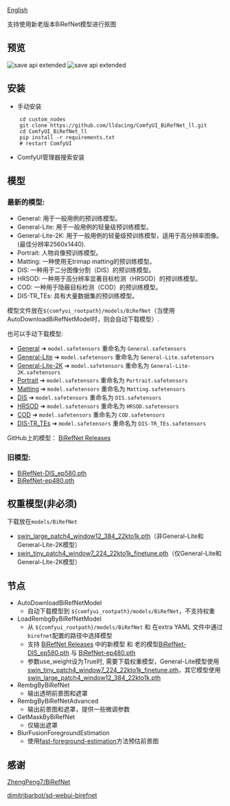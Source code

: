 [English](README.md)

支持使用新老版本BiRefNet模型进行抠图

## 预览
![save api extended](doc/base.png)
![save api extended](doc/video.gif)

## 安装

- 手动安装
```shell
    cd custom_nodes
    git clone https://github.com/lldacing/ComfyUI_BiRefNet_ll.git
    cd ComfyUI_BiRefNet_ll
    pip install -r requirements.txt
    # restart ComfyUI
```
- ComfyUI管理器搜索安装
    

## 模型

### 最新的模型:

- General: 用于一般用例的预训练模型。
- General-Lite: 用于一般用例的轻量级预训练模型。
- General-Lite-2K: 用于一般用例的轻量级预训练模型，适用于高分辨率图像。 (最佳分辨率2560x1440).
- Portrait: 人物肖像预训练模型。
- Matting: 一种使用无trimap matting的预训练模型。
- DIS: 一种用于二分图像分割（DIS）的预训练模型。
- HRSOD: 一种用于高分辨率显著目标检测（HRSOD）的预训练模型。
- COD: 一种用于隐蔽目标检测（COD）的预训练模型。
- DIS-TR_TEs: 具有大量数据集的预训练模型。

模型文件放在`${comfyui_rootpath}/models/BiRefNet`（当使用AutoDownloadBiRefNetModel时，则会自动下载模型）.  

也可以手动下载模型:
- [General](https://huggingface.co/ZhengPeng7/BiRefNet/resolve/main/model.safetensors) ➔ `model.safetensors` 重命名为 `General.safetensors`
- [General-Lite](https://huggingface.co/ZhengPeng7/BiRefNet_T/resolve/main/model.safetensors) ➔ `model.safetensors` 重命名为 `General-Lite.safetensors`
- [General-Lite-2K](https://huggingface.co/ZhengPeng7/BiRefNet_lite-2K/resolve/main/model.safetensors) ➔ `model.safetensors` 重命名为 `General-Lite-2K.safetensors`
- [Portrait](https://huggingface.co/ZhengPeng7/BiRefNet-portrait/resolve/main/model.safetensors) ➔ `model.safetensors` 重命名为 `Portrait.safetensors`
- [Matting](https://huggingface.co/ZhengPeng7/BiRefNet-matting/resolve/main/model.safetensors) ➔ `model.safetensors` 重命名为 `Matting.safetensors`
- [DIS](https://huggingface.co/ZhengPeng7/BiRefNet-DIS5K/resolve/main/model.safetensors) ➔ `model.safetensors` 重命名为 `DIS.safetensors`
- [HRSOD](https://huggingface.co/ZhengPeng7/BiRefNet-HRSOD/resolve/main/model.safetensors) ➔ `model.safetensors` 重命名为 `HRSOD.safetensors`
- [COD](https://huggingface.co/ZhengPeng7/BiRefNet-COD/resolve/main/model.safetensors) ➔ `model.safetensors` 重命名为 `COD.safetensors`
- [DIS-TR_TEs](https://huggingface.co/ZhengPeng7/BiRefNet-DIS5K-TR_TEs/resolve/main/model.safetensors) ➔ `model.safetensors` 重命名为 `DIS-TR_TEs.safetensors`


GitHub上的模型：
[BiRefNet Releases](https://github.com/ZhengPeng7/BiRefNet/releases)

### 旧模型:
- [BiRefNet-DIS_ep580.pth](https://huggingface.co/ViperYX/BiRefNet/resolve/main/BiRefNet-DIS_ep580.pth)
- [BiRefNet-ep480.pth](https://huggingface.co/ViperYX/BiRefNet/resolve/main/BiRefNet-ep480.pth)

## 权重模型(非必须)
下载放在`models/BiRefNet`
- [swin_large_patch4_window12_384_22kto1k.pth](https://huggingface.co/ViperYX/BiRefNet/resolve/main/swin_large_patch4_window12_384_22kto1k.pth)（非General-Lite和General-Lite-2K模型）
- [swin_tiny_patch4_window7_224_22kto1k_finetune.pth](https://drive.google.com/drive/folders/1cmce_emsS8A5ha5XT2c_CZiJzlLM81ms)（仅General-Lite和General-Lite-2K模型）


## 节点
- AutoDownloadBiRefNetModel
  - 自动下载模型到 `${comfyui_rootpath}/models/BiRefNet`，不支持权重
- LoadRembgByBiRefNetModel
  - 从 `${comfyui_rootpath}/models/BiRefNet` 和 在extra YAML 文件中通过`birefnet`配置的路径中选择模型
  - 支持 [BiRefNet Releases](https://github.com/ZhengPeng7/BiRefNet/releases) 中的新模型 和 老的模型[BiRefNet-DIS_ep580.pth](https://huggingface.co/ViperYX/BiRefNet/resolve/main/BiRefNet-DIS_ep580.pth) 与 [BiRefNet-ep480.pth](https://huggingface.co/ViperYX/BiRefNet/resolve/main/BiRefNet-ep480.pth)
  - 参数use_weight设为True时, 需要下载权重模型，General-Lite模型使用[swin_tiny_patch4_window7_224_22kto1k_finetune.pth](https://drive.google.com/drive/folders/1cmce_emsS8A5ha5XT2c_CZiJzlLM81ms)，其它模型使用 [swin_large_patch4_window12_384_22kto1k.pth](https://huggingface.co/ViperYX/BiRefNet/resolve/main/swin_large_patch4_window12_384_22kto1k.pth)  
- RembgByBiRefNet
  - 输出透明前景图和遮罩
- RembgByBiRefNetAdvanced
  - 输出前景图和遮罩，提供一些微调参数
- GetMaskByBiRefNet
  - 仅输出遮罩
- BlurFusionForegroundEstimation
  - 使用[fast-foreground-estimation](https://github.com/Photoroom/fast-foreground-estimation)方法预估前景图

## 感谢

[ZhengPeng7/BiRefNet](https://github.com/zhengpeng7/birefnet)

[dimitribarbot/sd-webui-birefnet](https://github.com/dimitribarbot/sd-webui-birefnet)

